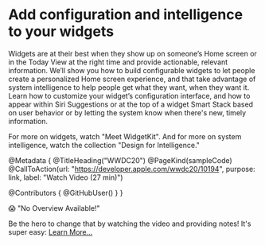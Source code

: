 # Add configuration and intelligence to your widgets

Widgets are at their best when they show up on someone’s Home screen or in the Today View at the right time and provide actionable, relevant information. We’ll show you how to build configurable widgets to let people create a personalized Home screen experience, and that take advantage of system intelligence to help people get what they want, when they want it. Learn how to customize your widget’s configuration interface, and how to appear within Siri Suggestions or at the top of a widget Smart Stack based on user behavior or by letting the system know when there's new, timely information.

For more on widgets, watch "Meet WidgetKit". And for more on system intelligence, watch the collection "Design for Intelligence."

@Metadata {
   @TitleHeading("WWDC20")
   @PageKind(sampleCode)
   @CallToAction(url: "https://developer.apple.com/wwdc20/10194", purpose: link, label: "Watch Video (27 min)")

   @Contributors {
      @GitHubUser(<replace this with your GitHub handle>)
   }
}

😱 "No Overview Available!"

Be the hero to change that by watching the video and providing notes! It's super easy:
 [Learn More…](https://wwdcnotes.github.io/WWDCNotes/documentation/wwdcnotes/contributing)
